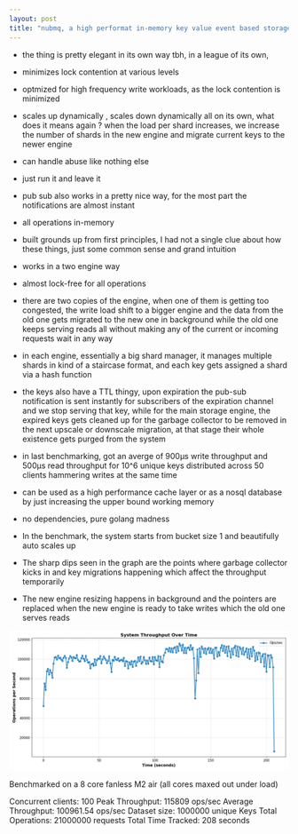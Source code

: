 ```yaml
---
layout: post
title: "nubmq, a high performat in-memory key value event based storage engine"
---
```


- the thing is pretty elegant in its own way tbh, in a league of its own,

- minimizes lock contention at various levels

- optmized for high frequency write workloads, as the lock contention is minimized

- scales up dynamically , scales down dynamically all on its own, what does it means again ? when the load per shard increases, we increase the number of shards in the new engine and migrate current keys to the newer engine

- can handle abuse like nothing else

- just run it and leave it

- pub sub also works in a pretty nice way, for the most part the notifications are almost instant

- all operations in-memory

- built grounds up from first principles, I had not a single clue about how these things, just some common sense and grand intuition

- works in a two engine way

- almost lock-free for all operations

- there are two copies of the engine, when one of them is getting too congested, the write load shift to a bigger engine and the data from the old one gets migrated to the new one in background while the old one keeps serving reads all without making any of the current or incoming requests wait in any way

- in each engine, essentially a big shard manager, it manages multiple shards in kind of a staircase format, and each key gets assigned a shard via a hash function

- the keys also have a TTL thingy, upon expiration the pub-sub notification is sent instantly for subscribers of the expiration channel and we stop serving that key, while for the main storage engine, the expired keys gets cleaned up for the garbage collector to be removed in the next upscale or downscale migration, at that stage their whole existence gets purged from the system

- in last benchmarking, got an averge of 900µs write throughput and 500µs read throughput for 10^6 unique keys distributed across 50 clients hammering writes at the same time

- can be used as a high performance cache layer or as a nosql database by just increasing the upper bound working memory


- no dependencies, pure golang madness

- In the benchmark, the system starts from bucket size 1 and beautifully auto scales up

- The sharp dips seen in the graph are the points where garbage collector kicks in and key migrations happening which affect the throughput temporarily 

- The new engine resizing happens in background and the pointers are replaced when the new engine is ready to take writes which the old one serves reads

![](https://raw.githubusercontent.com/nubskr/nubskr.github.io/f3db48f2c4e6ccb95a04a3348da79678d8ae579d/_posts/ThroughputBench.png)

Benchmarked on a 8 core fanless M2 air
(all cores maxed out under load)

Concurrent clients: 100
Peak Throughput: 115809 ops/sec
Average Throughput: 100961.54 ops/sec
Dataset size: 1000000 unique Keys
Total Operations: 21000000 requests
Total Time Tracked: 208 seconds
